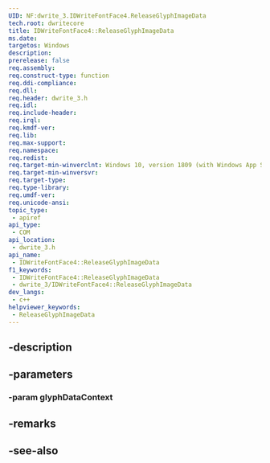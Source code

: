 ```yaml
---
UID: NF:dwrite_3.IDWriteFontFace4.ReleaseGlyphImageData
tech.root: dwritecore
title: IDWriteFontFace4::ReleaseGlyphImageData
ms.date: 
targetos: Windows
description: 
prerelease: false
req.assembly: 
req.construct-type: function
req.ddi-compliance: 
req.dll: 
req.header: dwrite_3.h
req.idl: 
req.include-header: 
req.irql: 
req.kmdf-ver: 
req.lib: 
req.max-support: 
req.namespace: 
req.redist: 
req.target-min-winverclnt: Windows 10, version 1809 (with Windows App SDK 0.5 or later)
req.target-min-winversvr: 
req.target-type: 
req.type-library: 
req.umdf-ver: 
req.unicode-ansi: 
topic_type:
 - apiref
api_type:
 - COM
api_location:
 - dwrite_3.h
api_name:
 - IDWriteFontFace4::ReleaseGlyphImageData
f1_keywords:
 - IDWriteFontFace4::ReleaseGlyphImageData
 - dwrite_3/IDWriteFontFace4::ReleaseGlyphImageData
dev_langs:
 - c++
helpviewer_keywords:
 - ReleaseGlyphImageData
---
```


## -description

## -parameters

### -param glyphDataContext

## -remarks

## -see-also

